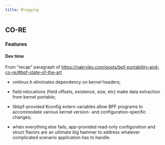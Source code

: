 ```yaml
---
title: Blogging
---
```


## CO-RE

### Features

#### Dev time

From “recap” paragraph of https://nakryiko.com/posts/bpf-portability-and-co-re/#bpf-state-of-the-art

- vmlinux.h eliminates dependency on kernel headers;

- field relocations (field offsets, existence, size, etc) make data extraction from kernel portable;

- libbpf-provided Kconfig extern variables allow BPF programs to accommodate various kernel version- and configuration-specific changes;

- when everything else fails, app-provided read-only configuration and struct flavors are an ultimate big hammer to address whatever complicated scenario application has to handle.
